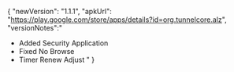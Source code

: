 {
"newVersion": "1.1.1",
"apkUrl": "https://play.google.com/store/apps/details?id=org.tunnelcore.alz",
"versionNotes":"
- Added Security Application
- Fixed No Browse
- Timer Renew Adjust
"
}
